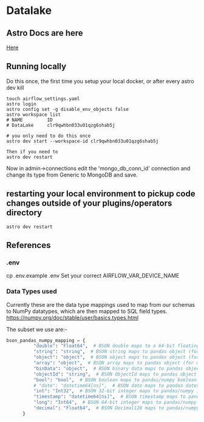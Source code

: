 # Datalake

## Astro Docs are here

[Here](Astro.md)

## Running locally

Do this once, the first time you setup your local docker, or after every astro dev kill

```shell
touch airflow_settings.yaml
astro login
astro config set -g disable_env_objects false
astro workspace list
# NAME         ID
# DataLake     clr9qwhbn033u01qzg6shab5j

# you only need to do this once
astro dev start --workspace-id clr9qwhbn033u01qzg6shab5j

Then if you need to
astro dev restart

```

Now in admin->connections edit the 'mongo_db_conn_id' connection and change its type from Generic to MongoDB and save.

## restarting your local environment to pickup code changes outside of your plugins/operators directory

``` shell
astro dev restart
```

## References

### .env

cp .env.example .env
Set your correct AIRFLOW_VAR_DEVICE_NAME

### Data Types used

Currently these are the data type mappings used to map from our schemas to NumPy datatypes, which are then mapped to SQL field types. <https://numpy.org/doc/stable/user/basics.types.html>

The subset we use are:-

``` python
bson_pandas_numpy_mapping = {
          "double": "Float64",  # BSON double maps to a 64-bit floating point
          "string": "string",  # BSON string maps to pandas object (for string data)
          "object": "object",  # BSON object maps to pandas object (for mixed types)
          "array": "object",  # BSON array maps to pandas object (for mixed types)
          "binData": "object",  # BSON binary data maps to pandas object (for arbitrary binary data)
          "objectId": "string",  # BSON ObjectId maps to pandas object (for unique object identifiers)
          "bool": "bool",  # BSON boolean maps to pandas/numpy boolean
          # "date": "datetime64[ns]",  # BSON date maps to pandas datetime64[ns]
          "int": "Int32",  # BSON 32-bit integer maps to pandas/numpy int32
          "timestamp": "datetime64[ns]",  # BSON timestamp maps to pandas datetime64[ns] (with note on precision)
          "long": "Int64",  # BSON 64-bit integer maps to pandas/numpy int64
          "decimal": "Float64",  # BSON Decimal128 maps to pandas/numpy float64 (considerations for precision apply)
      }
```
